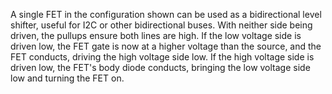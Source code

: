 
A single FET in the configuration shown can be used as a bidirectional level shifter, useful for I2C or other bidirectional buses.
With neither side being driven, the pullups ensure both lines are high. If the low voltage side is driven low, the FET gate is now at a higher voltage than the source, and the FET conducts, driving the high voltage side low. If the high voltage side is driven low, the FET's body diode conducts, bringing the low voltage side low and turning the FET on.
